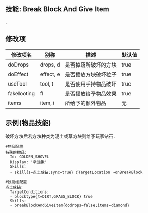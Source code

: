 技能: Break Block And Give Item
--------------------------

.

修改项
----------

| 修改项名 | 别称    | 描述                                                                                                    | 默认值 |
|-----------|------------|----------------------------------------------------------------------------------------------------------------|---------------|
| doDrops   | drops, d | 是否掉落所破坏的方块 | true          |
| doEffect  | effect, e | 是否播放方块破坏粒子 | true |
| useTool   | tool, t | 是否使用手持物品破坏 | true |
| fakelooting | fl | 是否播放给予物品效果 | true |
| items | item, i | 所给予的额外物品 | 无 |

示例(物品技能)
--------

破坏方块后若方块种类为泥土或草方块则给予玩家钻石.
```配置
#物品配置
特殊的物品:
  Id: GOLDEN_SHOVEL
  Display: '幸运锹'
  Skills:
  - skill{s=点土成钻;sync=true} @TargetLocation ~onBreakBlock

#技能组配置
点土成钻:
  TargetConditions:
  - blocktype{t=DIRT,GRASS_BLOCK} true
  Skills:
  - breakBlockAndGiveItem{dodrops=false;items=diamond}